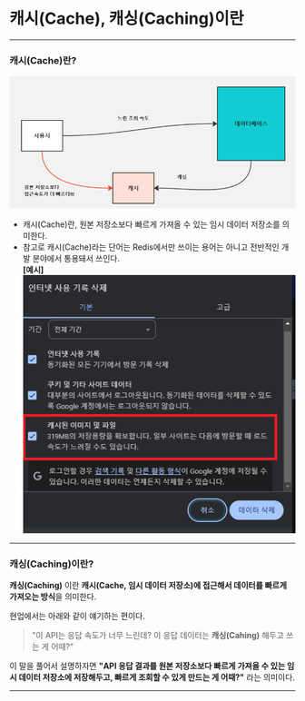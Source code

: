 # 캐시(Cache), 캐싱(Caching)이란

---

### 캐시(Cache)란?
![cache-caching-1.png](./imgs/cache-caching-1.png)

- 캐시(Cache)란, 원본 저장소보다 빠르게 가져올 수 있는 임시 데이터 저장소를 의미한다.
- 참고로 캐시(Cache)라는 단어는 Redis에서만 쓰이는 용어는 아니고 전반적인 개발 분야에서 통용돼서 쓰인다.  
  **[예시]**  
  ![cache-caching-2](./imgs/cache-caching-2.png)

---

### 캐싱(Caching)이란?
**캐싱(Caching)** 이란 **캐시(Cache, 임시 데이터 저장소)에 접근해서 데이터를 빠르게 가져오는 방식**을 의미한다.

현업에서는 아래와 같이 얘기하는 편이다.

> "이 API는 응답 속도가 너무 느린데? 이 응답 데이터는 **캐싱(Cahing)** 해두고 쓰는 게 어때?"

이 말을 풀어서 설명하자면 **"API 응답 결과를 원본 저장소보다 빠르게 가져올 수 있는 임시 데이터 저장소에 저장해두고,
빠르게 조회할 수 있게 만드는 게 어때?"** 라는 의미이다.

---

